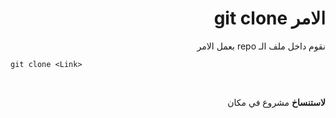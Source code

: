 <div dir=rtl>

# الامر git clone

نقوم داخل ملف الـ repo بعمل الامر <br/>

</div>

```shell
git clone <Link>
```
<br/>


<div dir=rtl>

**لاستنساخ** مشروع في مكان

</div>
